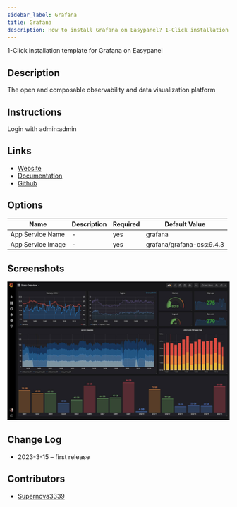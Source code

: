 ```yaml
---
sidebar_label: Grafana
title: Grafana
description: How to install Grafana on Easypanel? 1-Click installation template for Grafana on Easypanel
---
```


<!-- generated -->

1-Click installation template for Grafana on Easypanel

## Description

The open and composable observability and data visualization platform

## Instructions

Login with admin:admin

## Links

- [Website](https://grafana.com)
- [Documentation](https://grafana.com/docs)
- [Github](https://github.com/grafana/grafana)

## Options

Name | Description | Required | Default Value
-|-|-|-
App Service Name | - | yes | grafana
App Service Image | - | yes | grafana/grafana-oss:9.4.3

## Screenshots

![Grafana Screenshot](./assets/screenshot.jpg)

## Change Log

- 2023-3-15 – first release

## Contributors

- [Supernova3339](https://github.com/Supernova3339)
